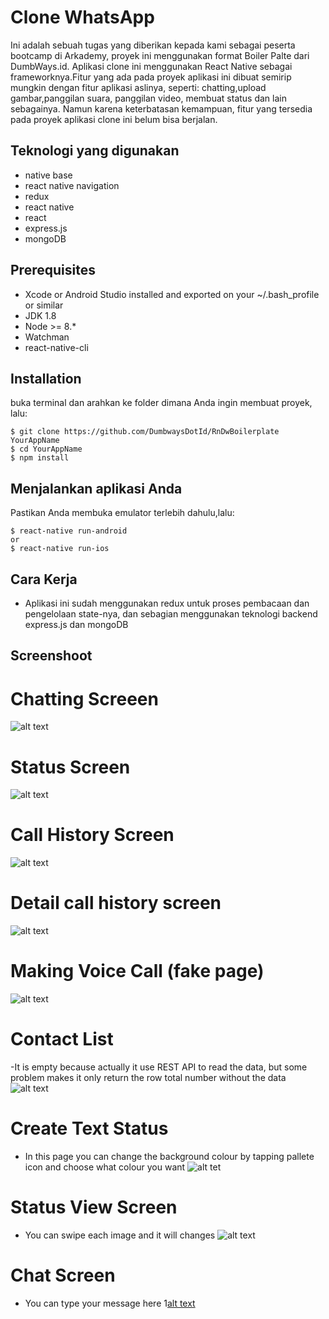 # Clone WhatsApp

Ini adalah sebuah tugas yang diberikan kepada kami sebagai peserta bootcamp di Arkademy, proyek ini menggunakan format Boiler Palte dari DumbWays.id. Aplikasi clone ini menggunakan React Native sebagai frameworknya.Fitur yang ada pada proyek aplikasi ini dibuat semirip mungkin dengan fitur aplikasi aslinya, seperti: chatting,upload gambar,panggilan suara, panggilan video, membuat status dan lain sebagainya. Namun karena keterbatasan kemampuan, fitur yang tersedia pada proyek aplikasi clone ini belum bisa berjalan.

## Teknologi yang digunakan

- native base
- react native navigation
- redux
- react native
- react
- express.js
- mongoDB

## Prerequisites

- Xcode or Android Studio installed and exported on your ~/.bash_profile or similar
- JDK 1.8
- Node >= 8.*
- Watchman
- react-native-cli

## Installation

buka terminal dan arahkan ke folder dimana Anda ingin membuat proyek, lalu:
```
$ git clone https://github.com/DumbwaysDotId/RnDwBoilerplate YourAppName
$ cd YourAppName
$ npm install
```

## Menjalankan aplikasi Anda

Pastikan Anda membuka emulator terlebih dahulu,lalu:
```
$ react-native run-android
or
$ react-native run-ios
```

## Cara Kerja

- Aplikasi ini sudah menggunakan redux untuk proses pembacaan dan pengelolaan state-nya, dan sebagian menggunakan teknologi backend express.js dan mongoDB

## Screenshoot
# Chatting Screeen
![alt text](https://github.com/HandiSutriyan/CloneWhatsApp/blob/master/Screenshot_2018-06-07-14-16-25-45.png)

# Status Screen
![alt text](https://github.com/HandiSutriyan/CloneWhatsApp/blob/master/Screenshot_2018-06-07-14-16-29-31.png)

#  Call History Screen
![alt text](https://github.com/HandiSutriyan/CloneWhatsApp/blob/master/Screenshot_2018-06-07-14-16-32-84.png)

# Detail call history screen
![alt text](https://github.com/HandiSutriyan/CloneWhatsApp/blob/master/Screenshot_2018-06-07-14-16-37-84.png)
 
# Making Voice Call (fake page)
![alt text](https://github.com/HandiSutriyan/CloneWhatsApp/blob/master/Screenshot_2018-06-07-14-16-43-90.png)

# Contact List 
-It is empty because actually it use REST API to read the data, but some problem makes it only return the row total number without the data
![alt text](https://github.com/HandiSutriyan/CloneWhatsApp/blob/master/Screenshot_2018-06-07-14-16-48-84.png)

# Create Text Status
- In this page you can change the background colour by tapping pallete icon and choose what colour you want
![alt tet](https://github.com/HandiSutriyan/CloneWhatsApp/blob/master/Screenshot_2018-06-07-14-16-56-21.png)

# Status View Screen
- You can swipe each image and it will changes
![alt text](https://github.com/HandiSutriyan/CloneWhatsApp/blob/master/Screenshot_2018-06-07-14-17-01-32.png)

# Chat Screen
- You can type your message here
1[alt text](https://github.com/HandiSutriyan/CloneWhatsApp/blob/master/Screenshot_2018-06-07-14-17-11-07.png)

